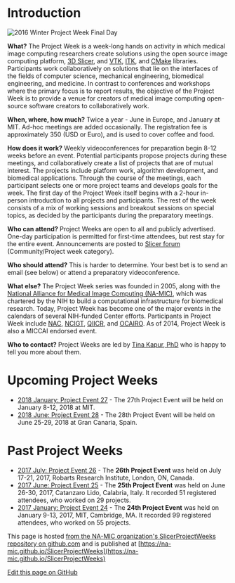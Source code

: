 # Introduction

![2016 Winter Project Week Final Day](https://www.na-mic.org/w/images/thumb/2/25/2016_Winter_Project_Week_Final_Day.JPG/800px-2016_Winter_Project_Week_Final_Day.JPG)

**What?** The Project Week is a week-long hands on activity in which medical image computing researchers create solutions using the open source image computing platform, [3D Slicer](http://www.slicer.org), and [VTK](http://www.vtk.org), [ITK](http://www.itk.org), and [CMake](http://www.cmake.org) libraries.   Participants work collaboratively on solutions that lie on the interfaces of the fields of computer science, mechanical engineering, biomedical engineering, and medicine. In contrast to conferences and workshops where the primary focus is to report results, the objective of the Project Week is to provide a venue for creators of medical image computing open-source software creators to collaboratively work.

**When, where, how much?** Twice a year - June in Europe, and January at MIT.  Ad-hoc meetings are added occasionally.  The registration fee is approximately 350 (USD or Euro), and is used to cover coffee and food.

**How does it work?** Weekly videoconferences for preparation begin 8-12 weeks before an event. Potential participants propose projects during these meetings, and collaboratively create a list of projects that are of mutual interest. The projects include platform work, algorithm development, and biomedical applications. Through the course of the meetings, each participant selects one or more project teams and develops goals for the week. The first day of the Project Week itself begins with a 2-hour in-person introduction to all projects and participants. The rest of the week consists of a mix of working sessions and breakout sessions on special topics, as decided by the participants during the preparatory meetings. 

**Who can attend?** Project Weeks are open to all and publicly advertised. One-day participation is permitted for first-time attendees, but rest stay for the entire event.
Announcements are posted to [Slicer forum](https://discourse.slicer.org/c/community/project-week) (Community/Project week category).

**Who should attend?** This is harder to determine.  Your best bet is to send an email (see below) or attend a preparatory videoconference. 

**What else?** The Project Week series was founded in 2005, along with the [National Alliance for Medical Image Computing (NA-MIC)][namic-wiki], which was chartered by the NIH to build a computational infrastructure for biomedical research. Today, Project Week has become one of the major events in the calendars of several NIH-funded Center efforts. Participants in Project Week include [NAC][nac], [NCIGT][ncigt], [QIICR][qiicr], and [OCAIRO][ocairo].  As of 2014, Project Week is also a MICCAI endorsed event.

[namic-wiki]: https://wiki.na-mic.org/
[nac]: https://projects.iq.harvard.edu/nac
[ncigt]: http://ncigt.org
[qiicr]: http://qiicr.org/
[ocairo]: http://ocairo.technainstitute.com/open-source-software-platforms-and-databases-for-the-adaptive-process

**Who to contact?** Project Weeks are led by [Tina Kapur, PhD](http://www.spl.harvard.edu/pages/People/tkapur) who is happy to tell you more about them.

[tina-email]: http://mailto:tkapur@bwh.harvard.edu

# Upcoming Project Weeks

- [2018 January: Project Event 27](PW27_2018_Boston/README.md) - The 27th Project Event will be held on January 8-12, 2018 at MIT.
- [2018 June: Project Event 28](https://www.na-mic.org/wiki/Project_Week_28) - The 28th Project Event will be held on June 25-29, 2018 at Gran Canaria, Spain.

# Past Project Weeks

- [2017 July: Project Event 26](http://wiki.imaging.robarts.ca/) - The **26th Project Event** was held on July 17-21, 2017, Robarts Research Institute, London, ON, Canada.
- [2017 June: Project Event 25](https://www.na-mic.org/wiki/2017_Summer_Project_Week) - The **25th Project Event** was held on June 26-30, 2017,  Catanzaro Lido, Calabria, Italy. It recorded 51 registered attendees, who worked on 29 projects.
- [2017 January: Project Event 24](https://www.na-mic.org/wiki/2017_Summer_Project_Week) - The **24th Project Event** was held on January 9-13, 2017, MIT, Cambridge, MA.  It recorded 99 registered attendees, who worked on 55 projects.

This page is hosted [from the NA-MIC organization's SlicerProjectWeeks repository on github.com](https://github.com/NA-MIC/SlicerProjectWeeks) and is published at [https://na-mic.github.io/SlicerProjectWeeks](https://na-mic.github.io/SlicerProjectWeeks)

<!--Link for editing page when displayed in GitHub pages-->
<a href="{{site.github.repository_url}}/edit/master/{{page.path}}">Edit this page on GitHub</a>
